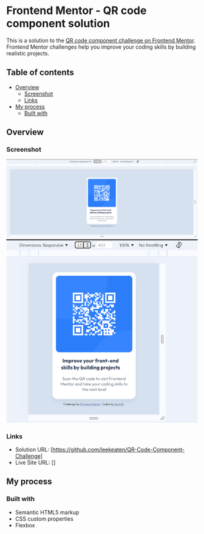 # Frontend Mentor - QR code component solution

This is a solution to the [QR code component challenge on Frontend Mentor](https://www.frontendmentor.io/challenges/qr-code-component-iux_sIO_H). Frontend Mentor challenges help you improve your coding skills by building realistic projects. 

## Table of contents

- [Overview](#overview)
  - [Screenshot](#screenshot)
  - [Links](#links)
- [My process](#my-process)
  - [Built with](#built-with)

## Overview

### Screenshot

![](./desktop.png)
![](./mobile.png)

### Links

- Solution URL: [https://github.com/leekeaten/QR-Code-Component-Challenge]
- Live Site URL: []

## My process

### Built with

- Semantic HTML5 markup
- CSS custom properties
- Flexbox
